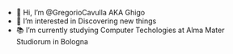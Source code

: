 - 👋 Hi, I’m @GregorioCavulla AKA Ghigo
- 👀 I’m interested in Discovering new things
- 📚 I’m currently studying Computer Techologies at Alma Mater Studiorum in Bologna

<!---
GregorioCavulla/GregorioCavulla is a ✨ special ✨ repository because its `README.md` (this file) appears on your GitHub profile.
You can click the Preview link to take a look at your changes.
--->
